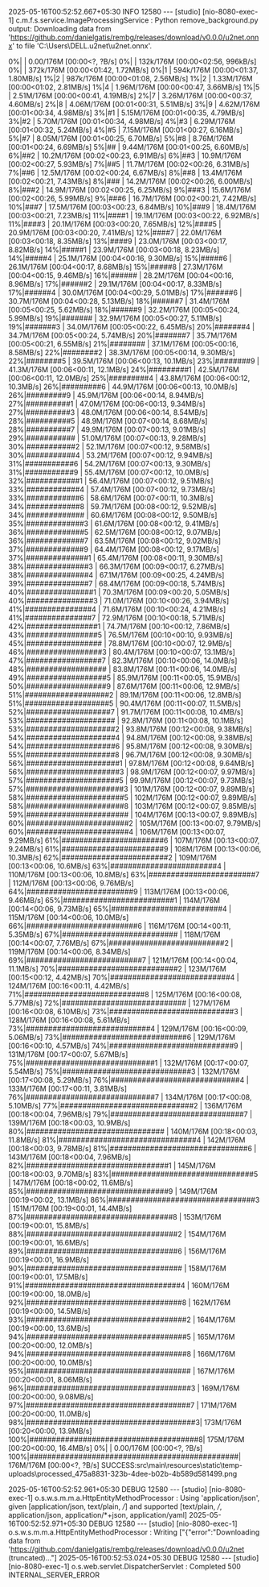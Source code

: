 2025-05-16T00:52:52.667+05:30  INFO 12580 --- [studio] [nio-8080-exec-1] c.m.f.s.service.ImageProcessingService   : Python remove_background.py output: Downloading data from 'https://github.com/danielgatis/rembg/releases/download/v0.0.0/u2net.onnx' to file 'C:\Users\DELL\.u2net\u2net.onnx'.

0%|                                               | 0.00/176M [00:00<?, ?B/s]
0%|                                        | 132k/176M [00:00<02:56, 996kB/s]
0%|                                       | 372k/176M [00:00<01:42, 1.72MB/s]
0%|1                                      | 594k/176M [00:00<01:37, 1.80MB/s]
1%|2                                      | 987k/176M [00:00<01:08, 2.56MB/s]
1%|2                                     | 1.33M/176M [00:00<01:02, 2.81MB/s]
1%|4                                     | 1.96M/176M [00:00<00:47, 3.66MB/s]
1%|5                                     | 2.51M/176M [00:00<00:41, 4.19MB/s]
2%|7                                     | 3.26M/176M [00:00<00:37, 4.60MB/s]
2%|8                                     | 4.06M/176M [00:01<00:31, 5.51MB/s]
3%|9                                     | 4.62M/176M [00:01<00:34, 4.98MB/s]
3%|#1                                    | 5.15M/176M [00:01<00:35, 4.79MB/s]
3%|#2                                    | 5.70M/176M [00:01<00:34, 4.98MB/s]
4%|#3                                    | 6.29M/176M [00:01<00:32, 5.24MB/s]
4%|#5                                    | 7.15M/176M [00:01<00:27, 6.16MB/s]
5%|#7                                    | 8.05M/176M [00:01<00:25, 6.70MB/s]
5%|#8                                    | 8.76M/176M [00:01<00:24, 6.69MB/s]
5%|##                                    | 9.44M/176M [00:01<00:25, 6.60MB/s]
6%|##2                                   | 10.2M/176M [00:02<00:23, 6.91MB/s]
6%|##3                                   | 10.9M/176M [00:02<00:27, 5.93MB/s]
7%|##5                                   | 11.7M/176M [00:02<00:26, 6.31MB/s]
7%|##6                                   | 12.5M/176M [00:02<00:24, 6.67MB/s]
8%|##8                                   | 13.4M/176M [00:02<00:21, 7.43MB/s]
8%|###                                   | 14.2M/176M [00:02<00:26, 6.00MB/s]
8%|###2                                  | 14.9M/176M [00:02<00:25, 6.25MB/s]
9%|###3                                  | 15.6M/176M [00:02<00:26, 5.99MB/s]
9%|###6                                  | 16.7M/176M [00:02<00:21, 7.42MB/s]
10%|###7                                  | 17.5M/176M [00:03<00:23, 6.84MB/s]
10%|###9                                  | 18.4M/176M [00:03<00:21, 7.23MB/s]
11%|####1                                 | 19.1M/176M [00:03<00:22, 6.92MB/s]
11%|####3                                 | 20.1M/176M [00:03<00:20, 7.65MB/s]
12%|####5                                 | 20.9M/176M [00:03<00:20, 7.41MB/s]
12%|####7                                 | 22.0M/176M [00:03<00:18, 8.35MB/s]
13%|####9                                 | 23.0M/176M [00:03<00:17, 8.82MB/s]
14%|#####1                                | 23.9M/176M [00:03<00:18, 8.23MB/s]
14%|#####4                                | 25.1M/176M [00:04<00:16, 9.30MB/s]
15%|#####6                                | 26.1M/176M [00:04<00:17, 8.68MB/s]
15%|#####8                                | 27.3M/176M [00:04<00:15, 9.46MB/s]
16%|######                                | 28.2M/176M [00:04<00:16, 8.96MB/s]
17%|######2                               | 29.1M/176M [00:04<00:17, 8.33MB/s]
17%|######4                               | 30.0M/176M [00:04<00:29, 5.01MB/s]
17%|######6                               | 30.7M/176M [00:04<00:28, 5.13MB/s]
18%|######7                               | 31.4M/176M [00:05<00:25, 5.62MB/s]
18%|######9                               | 32.2M/176M [00:05<00:24, 5.99MB/s]
19%|#######                               | 32.9M/176M [00:05<00:27, 5.11MB/s]
19%|#######3                              | 34.0M/176M [00:05<00:22, 6.45MB/s]
20%|#######4                              | 34.7M/176M [00:05<00:24, 5.74MB/s]
20%|#######7                              | 35.7M/176M [00:05<00:21, 6.55MB/s]
21%|########                              | 37.1M/176M [00:05<00:16, 8.58MB/s]
22%|########2                             | 38.3M/176M [00:05<00:14, 9.30MB/s]
22%|########5                             | 39.5M/176M [00:06<00:13, 10.1MB/s]
23%|########9                             | 41.3M/176M [00:06<00:11, 12.1MB/s]
24%|#########1                            | 42.5M/176M [00:06<00:11, 12.0MB/s]
25%|#########4                            | 43.8M/176M [00:06<00:12, 10.3MB/s]
26%|#########6                            | 44.9M/176M [00:06<00:13, 10.0MB/s]
26%|#########9                            | 45.9M/176M [00:06<00:14, 8.94MB/s]
27%|##########1                           | 47.0M/176M [00:06<00:13, 9.34MB/s]
27%|##########3                           | 48.0M/176M [00:06<00:14, 8.54MB/s]
28%|##########5                           | 48.9M/176M [00:07<00:14, 8.68MB/s]
28%|##########7                           | 49.9M/176M [00:07<00:13, 9.01MB/s]
29%|###########                           | 51.0M/176M [00:07<00:13, 9.28MB/s]
30%|###########2                          | 52.1M/176M [00:07<00:12, 9.58MB/s]
30%|###########4                          | 53.2M/176M [00:07<00:12, 9.94MB/s]
31%|###########6                          | 54.2M/176M [00:07<00:13, 9.30MB/s]
31%|###########9                          | 55.4M/176M [00:07<00:12, 10.0MB/s]
32%|############1                         | 56.4M/176M [00:07<00:12, 9.51MB/s]
33%|############4                         | 57.4M/176M [00:07<00:12, 9.73MB/s]
33%|############6                         | 58.6M/176M [00:07<00:11, 10.3MB/s]
34%|############8                         | 59.7M/176M [00:08<00:12, 9.52MB/s]
34%|#############                         | 60.6M/176M [00:08<00:12, 9.50MB/s]
35%|#############3                        | 61.6M/176M [00:08<00:12, 9.41MB/s]
36%|#############5                        | 62.5M/176M [00:08<00:12, 9.07MB/s]
36%|#############7                        | 63.5M/176M [00:08<00:12, 9.02MB/s]
37%|#############9                        | 64.4M/176M [00:08<00:12, 9.17MB/s]
37%|##############1                       | 65.4M/176M [00:08<00:11, 9.30MB/s]
38%|##############3                       | 66.3M/176M [00:09<00:17, 6.27MB/s]
38%|##############4                       | 67.1M/176M [00:09<00:25, 4.24MB/s]
39%|##############7                       | 68.4M/176M [00:09<00:18, 5.74MB/s]
40%|###############1                      | 70.3M/176M [00:09<00:20, 5.05MB/s]
40%|###############3                      | 71.0M/176M [00:10<00:26, 3.94MB/s]
41%|###############4                      | 71.6M/176M [00:10<00:24, 4.21MB/s]
41%|###############7                      | 72.9M/176M [00:10<00:18, 5.71MB/s]
42%|################1                     | 74.7M/176M [00:10<00:12, 7.86MB/s]
43%|################5                     | 76.5M/176M [00:10<00:10, 9.93MB/s]
45%|#################                     | 78.8M/176M [00:10<00:07, 12.9MB/s]
46%|#################3                    | 80.4M/176M [00:10<00:07, 13.1MB/s]
47%|#################7                    | 82.3M/176M [00:10<00:06, 14.0MB/s]
48%|##################                    | 83.8M/176M [00:11<00:06, 14.0MB/s]
49%|##################5                   | 85.9M/176M [00:11<00:05, 15.9MB/s]
50%|##################9                   | 87.6M/176M [00:11<00:06, 12.9MB/s]
51%|###################2                  | 89.1M/176M [00:11<00:06, 12.8MB/s]
51%|###################5                  | 90.4M/176M [00:11<00:07, 11.5MB/s]
52%|###################7                  | 91.7M/176M [00:11<00:08, 10.4MB/s]
53%|####################                  | 92.8M/176M [00:11<00:08, 10.1MB/s]
53%|####################2                 | 93.8M/176M [00:12<00:08, 9.38MB/s]
54%|####################4                 | 94.8M/176M [00:12<00:08, 9.38MB/s]
54%|####################6                 | 95.8M/176M [00:12<00:08, 9.30MB/s]
55%|####################8                 | 96.7M/176M [00:12<00:08, 9.30MB/s]
56%|#####################1                | 97.8M/176M [00:12<00:08, 9.64MB/s]
56%|#####################3                | 98.9M/176M [00:12<00:07, 9.97MB/s]
57%|#####################5                | 99.9M/176M [00:12<00:07, 9.73MB/s]
57%|######################3                | 101M/176M [00:12<00:07, 9.89MB/s]
58%|######################5                | 102M/176M [00:12<00:07, 9.89MB/s]
58%|######################8                | 103M/176M [00:12<00:07, 9.85MB/s]
59%|#######################                | 104M/176M [00:13<00:07, 9.89MB/s]
60%|#######################2               | 105M/176M [00:13<00:07, 9.79MB/s]
60%|#######################4               | 106M/176M [00:13<00:07, 9.29MB/s]
61%|#######################6               | 107M/176M [00:13<00:07, 9.24MB/s]
61%|#######################9               | 108M/176M [00:13<00:06, 10.3MB/s]
62%|########################2              | 109M/176M [00:13<00:06, 10.6MB/s]
63%|########################4              | 110M/176M [00:13<00:06, 10.8MB/s]
63%|########################7              | 112M/176M [00:13<00:06, 9.76MB/s]
64%|########################9              | 113M/176M [00:13<00:06, 9.46MB/s]
65%|#########################1             | 114M/176M [00:14<00:06, 9.73MB/s]
65%|#########################4             | 115M/176M [00:14<00:06, 10.0MB/s]
66%|#########################6             | 116M/176M [00:14<00:11, 5.35MB/s]
67%|##########################             | 118M/176M [00:14<00:07, 7.76MB/s]
67%|##########################2            | 119M/176M [00:14<00:06, 8.34MB/s]
69%|##########################7            | 121M/176M [00:14<00:04, 11.1MB/s]
70%|###########################2           | 123M/176M [00:15<00:12, 4.42MB/s]
70%|###########################4           | 124M/176M [00:16<00:11, 4.42MB/s]
71%|###########################8           | 125M/176M [00:16<00:08, 5.77MB/s]
72%|############################           | 127M/176M [00:16<00:08, 6.10MB/s]
73%|############################3          | 128M/176M [00:16<00:08, 5.61MB/s]
73%|############################4          | 129M/176M [00:16<00:09, 5.06MB/s]
73%|############################6          | 129M/176M [00:16<00:10, 4.57MB/s]
74%|############################9          | 131M/176M [00:17<00:07, 5.67MB/s]
75%|#############################1         | 132M/176M [00:17<00:07, 5.54MB/s]
75%|#############################3         | 132M/176M [00:17<00:08, 5.29MB/s]
76%|#############################4         | 133M/176M [00:17<00:11, 3.81MB/s]
76%|#############################7         | 134M/176M [00:17<00:08, 5.10MB/s]
77%|##############################2        | 136M/176M [00:18<00:04, 7.96MB/s]
79%|##############################7        | 139M/176M [00:18<00:03, 10.9MB/s]
80%|###############################        | 140M/176M [00:18<00:03, 11.8MB/s]
81%|###############################4       | 142M/176M [00:18<00:03, 9.78MB/s]
81%|###############################6       | 143M/176M [00:18<00:04, 7.96MB/s]
82%|################################1      | 145M/176M [00:18<00:03, 9.70MB/s]
83%|################################5      | 147M/176M [00:18<00:02, 11.6MB/s]
85%|################################9      | 149M/176M [00:19<00:02, 13.1MB/s]
86%|#################################3     | 151M/176M [00:19<00:01, 14.4MB/s]
87%|#################################8     | 153M/176M [00:19<00:01, 15.8MB/s]
88%|##################################2    | 154M/176M [00:19<00:01, 16.6MB/s]
89%|##################################6    | 156M/176M [00:19<00:01, 16.9MB/s]
90%|###################################    | 158M/176M [00:19<00:01, 17.5MB/s]
91%|###################################4   | 160M/176M [00:19<00:00, 18.0MB/s]
92%|###################################8   | 162M/176M [00:19<00:00, 14.5MB/s]
93%|####################################2  | 164M/176M [00:19<00:00, 13.6MB/s]
94%|####################################5  | 165M/176M [00:20<00:00, 12.0MB/s]
94%|####################################8  | 166M/176M [00:20<00:00, 10.0MB/s]
95%|#####################################  | 167M/176M [00:20<00:01, 8.06MB/s]
96%|#####################################3 | 169M/176M [00:20<00:00, 9.08MB/s]
97%|#####################################7 | 171M/176M [00:20<00:00, 11.0MB/s]
98%|######################################3| 173M/176M [00:20<00:00, 13.9MB/s]
100%|######################################8| 175M/176M [00:20<00:00, 16.4MB/s]
0%|                                               | 0.00/176M [00:00<?, ?B/s]
100%|###############################################| 176M/176M [00:00<?, ?B/s]
SUCCESS:src\main\resources\static\temp-uploads\processed_475a8831-323b-4dee-b02b-4b589d581499.png

2025-05-16T00:52:52.961+05:30 DEBUG 12580 --- [studio] [nio-8080-exec-1] o.s.w.s.m.m.a.HttpEntityMethodProcessor  : Using 'application/json', given [application/json, text/plain, */*] and supported [text/plain, */*, application/json, application/*+json, application/yaml]
2025-05-16T00:52:52.971+05:30 DEBUG 12580 --- [studio] [nio-8080-exec-1] o.s.w.s.m.m.a.HttpEntityMethodProcessor  : Writing ["{"error":"Downloading data from 'https://github.com/danielgatis/rembg/releases/download/v0.0.0/u2net (truncated)..."]
2025-05-16T00:52:53.024+05:30 DEBUG 12580 --- [studio] [nio-8080-exec-1] o.s.web.servlet.DispatcherServlet        : Completed 500 INTERNAL_SERVER_ERROR
